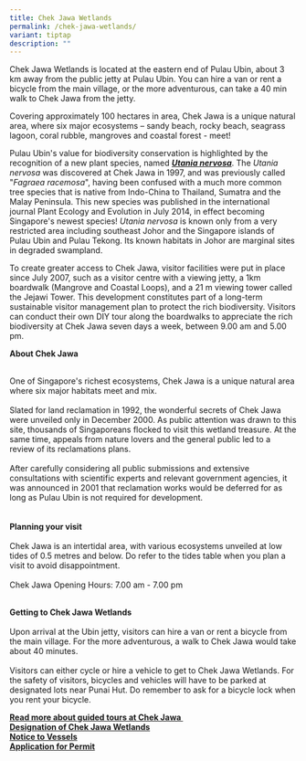 ```yaml
---
title: Chek Jawa Wetlands
permalink: /chek-jawa-wetlands/
variant: tiptap
description: ""
---
```

<p>Chek Jawa Wetlands is located at the eastern end of Pulau Ubin, about
3 km away from the public jetty at Pulau Ubin. You can hire a van or rent
a bicycle from the main village, or the more adventurous, can take a 40
min walk to Chek Jawa from the jetty.</p>
<p>Covering approximately 100 hectares in area, Chek Jawa is a unique natural
area, where six major ecosystems – sandy beach, rocky beach, seagrass lagoon,
coral rubble, mangroves and coastal forest - meet!</p>
<p>Pulau Ubin's value for biodiversity conservation is highlighted by the
recognition of a new plant species, named <strong><em><a href="https://www.nparks.gov.sg/florafaunaweb/flora/7/2/7288" rel="noopener noreferrer" target="_blank">Utania nervosa</a></em></strong>.
The <em>Utania nervosa</em> was discovered at Chek Jawa in 1997, and was
previously called "<em>Fagraea racemosa</em>", having been confused with
a much more common tree species that is native from Indo-China to Thailand,
Sumatra and the Malay Peninsula. This new species was published in the
international journal Plant Ecology and Evolution in July 2014, in effect
becoming Singapore's newest species! <em>Utania nervosa</em> is known only
from a very restricted area including southeast Johor and the Singapore
islands of Pulau Ubin and Pulau Tekong. Its known habitats in Johor are
marginal sites in degraded swampland.</p>
<p>To create greater access to Chek Jawa, visitor facilities were put in
place since July 2007, such as a visitor centre with a viewing jetty, a
1km boardwalk (Mangrove and Coastal Loops), and a 21 m viewing tower called
the Jejawi Tower. This development constitutes part of a long-term sustainable
visitor management plan to protect the rich biodiversity. Visitors can
conduct their own DIY tour along the boardwalks to appreciate the rich
biodiversity at Chek Jawa seven days a week, between 9.00 am and 5.00 pm.&nbsp;</p>
<p><strong>About Chek Jawa</strong>
</p>
<p>
<br>One of Singapore's richest ecosystems, Chek Jawa is a unique natural area
where six major habitats meet and mix.&nbsp;
<br>
<br>Slated for land reclamation in 1992, the wonderful secrets of Chek Jawa
were unveiled only in December 2000. As public attention was drawn to this
site, thousands of Singaporeans flocked to visit this wetland treasure.
At the same time, appeals from nature lovers and the general public led
to a review of its reclamations plans.
<br>
<br>After carefully considering all public submissions and extensive consultations
with scientific experts and relevant government agencies, it was announced
in 2001 that reclamation works would be deferred for as long as Pulau Ubin
is not required for development.&nbsp;
<br>
<br>
<br><strong>Planning your visit</strong>
<br>
<br>Chek Jawa is an intertidal area, with various ecosystems unveiled at low
tides of 0.5 metres and below. Do refer to the tides table when you plan
a visit to avoid disappointment.
<br>
<br>Chek Jawa Opening Hours: 7.00 am - 7.00 pm</p>
<p>
<br><strong>Getting to Chek Jawa Wetlands</strong>
<br>
<br>Upon arrival at the Ubin jetty, visitors can hire a van or rent a bicycle
from the main village. For the more adventurous, a walk to Chek Jawa would
take about 40 minutes.
<br>
<br>Visitors can either cycle or hire a vehicle to get to Chek Jawa Wetlands.
For the safety of visitors, bicycles and vehicles will have to be parked
at designated lots near Punai Hut. Do remember to ask for a bicycle lock
when you rent your bicycle.</p>
<p></p>
<p><strong><a href="https://www.nparks.gov.sg/pulau-ubin/activities/nature-walks-and-trails/chek-jawa-wetlands-tour" rel="noopener noreferrer" target="_blank">Read more about guided tours at Chek Jawa&nbsp;</a></strong>
<br><strong><a href="https://www.nparks.gov.sg/~/media/nparks-real-content/gardens-parks-and-nature/parks-and-nature-reserve/pulau-ubin/documents/cjw-designation.pdf?la=en" rel="noopener noreferrer" target="_blank">Designation of Chek Jawa Wetlands</a></strong>
<br><strong><a href="https://www.nparks.gov.sg/-/media/ubin/chek-jawa/cjw-notice-to-vessel-v6.pdf" rel="noopener noreferrer nofollow" target="_blank">Notice to Vessels</a></strong>
<br><strong><a href="https://www.nparks.gov.sg/-/media/ubin/forms/cjw-permit-(updated-2023).pdf" rel="noopener noreferrer nofollow" target="_blank">Application for Permit</a></strong>
</p>
